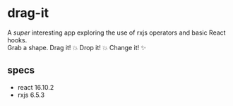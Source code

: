 # drag-it
A _super_ interesting app exploring the use of rxjs operators and basic React hooks.   
Grab a shape. Drag it! :boom: Drop it! :boom: Change it! :sparkles:

## specs
* react 16.10.2
* rxjs 6.5.3
